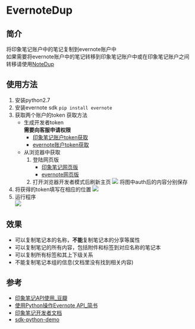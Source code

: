 # EvernoteDup

## 简介
将印象笔记账户中的笔记复制到evernote账户中<br>
如果需要将evernote账户中的笔记转移到印象笔记账户中或在印象笔记账户之间转移请使用[NoteDup](https://appcenter.yinxiang.com/app/notedup/windows/)

## 使用方法
1. 安装python2.7
2. 安装evernote sdk `pip install evernote`
3. 获取两个账户的token
    获取方法
    * 生成开发者token<br>
        **需要向客服申请权限**
        * [印象笔记账户token获取](https://app.yinxiang.com/api/DeveloperToken.action)
        * [evernote账户token获取](https://www.evernote.com/api/DeveloperToken.action)
    * 从浏览器中获取
        1. 登陆网页版
            * [印象笔记网页版](https://app.yinxiang.com/Login.action)
            * [evernote网页版](https://www.evernote.com/Home.action?login=true)
        2. 打开浏览器开发者模式后刷新主页
        ![](https://user-images.githubusercontent.com/37578699/41496568-3d339d44-7175-11e8-8efc-15ea0a88b299.png)
        将图中auth后的内容分别保存
4. 将获得的token填写在相应的位置
![](https://user-images.githubusercontent.com/37578699/41496560-1428703c-7175-11e8-8121-798169fa4fe7.png)
5. 运行程序<br>
![](https://user-images.githubusercontent.com/37578699/41496563-1a89311e-7175-11e8-880c-10ef3b3d2e97.png)

## 效果
* 可以复制笔记本的名称，**不能**复制笔记本的分享等属性
* 可以复制笔记的所有内容，包括附件和标签到对应名称的笔记本
* 可以复制所有标签和其上下级关系
* 不能复制笔记本组的信息(文档里没有找到相关内容)

## 参考
* [印象笔记API使用_豆瓣](https://www.douban.com/note/578622628/)
* [使用Python操作Evernote API_简书](https://www.jianshu.com/p/bda26798f3b3)
* [印象笔记开发者文档](https://dev.yinxiang.com/doc/)
* [sdk-python-demo](https://github.com/evernote/evernote-sdk-python/blob/master/sample/client/EDAMTest.py)
